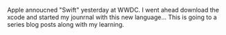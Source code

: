 Apple annoucned "Swift" yesterday at WWDC. I went ahead download the xcode and started my jounrnal with this new language... This is going to a series blog posts along with my learning.